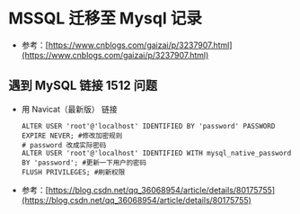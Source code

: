 # MSSQL 迁移至 Mysql 记录

* 参考：[https://www.cnblogs.com/gaizai/p/3237907.html](https://www.cnblogs.com/gaizai/p/3237907.html)

## 遇到 MySQL 链接 1512 问题
  
* 用 Navicat（最新版） 链接
    
      ALTER USER 'root'@'localhost' IDENTIFIED BY 'password' PASSWORD EXPIRE NEVER; #修改加密规则 
      # password 改成实际密码
      ALTER USER 'root'@'localhost' IDENTIFIED WITH mysql_native_password BY 'password'; #更新一下用户的密码
      FLUSH PRIVILEGES; #刷新权限
    
* 参考：[https://blog.csdn.net/qq_36068954/article/details/80175755](https://blog.csdn.net/qq_36068954/article/details/80175755)
